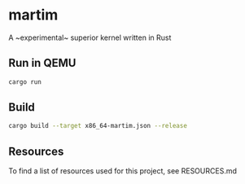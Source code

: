 # martim

A ~experimental~ superior kernel written in Rust

## Run in QEMU

```bash
cargo run
```

## Build

```bash
cargo build --target x86_64-martim.json --release
```

## Resources

To find a list of resources used for this project, see RESOURCES.md